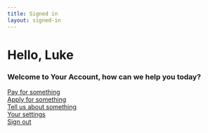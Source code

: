 ```yaml
---
title: Signed in
layout: signed-in
---
```


# Hello, Luke
### Welcome to Your Account, how can we help you today?
    
<section>
      <div class="cf center">
        <div class="fl w-100 w-50-m w-25-l">
          <a class="db bg-black-05 pa3 f6 f5-m f5-l near-black no-underline hover-bg-green hover-white ma1 ma2-l" href="{{site.baseurl}}/form-start">Pay for something</a>
        </div>
        <div class="fl w-100 w-50-m w-25-l">
          <a class="db bg-black-05 pa3 f6 f5-m f5-l near-black no-underline hover-bg-green hover-white ma1 ma2-l" href="{{site.baseurl}}/form-start">Apply for something</a>
        </div>
        <div class="fl w-100 w-50-m w-25-l">
          <a class="db bg-black-05 pa3 f6 f5-m f5-l near-black no-underline hover-bg-green hover-white ma1 ma2-l" href="{{site.baseurl}}/form-start">Tell us about something</a>
        </div>
        <div class="fl w-100 w-50-m w-25-l">
          <a class="db bg-black-05 pa3 f6 f5-m f5-l near-black no-underline hover-bg-green hover-white ma1 ma2-l" href="{{site.baseurl}}/form-start">Your settings</a>
        </div>
      </div>
    </section>
<a href="{{site.baseurl}}/" class="ph3 pv2 input-reset ba link white bg-mid-gray hover-bg-green pointer f5 dib bn" type="submit" value="Sign out">Sign out</a>
